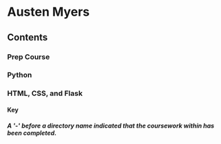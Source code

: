 # Austen Myers
## Contents
### Prep Course
### Python
### HTML, CSS, and Flask
#### Key
##### A '-' before a directory name indicated that the coursework within has been completed.